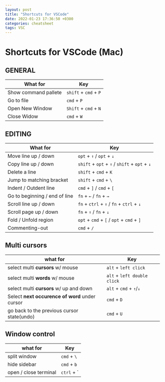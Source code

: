 ```yaml
---
layout: post
title: "Shortcuts for VSCode"
date: 2022-01-23 17:36:50 +0300
categories: cheatsheet
tags: VSC
---
```




# Shortcuts for VSCode (Mac)



## GENERAL

| What for             | Key                   |
| -------------------- | --------------------- |
| Show command pallete | `shift` + `cmd` + `P` |
| Go to file           | `cmd` + `P`           |
| Open New Window      | `Shift` + `cmd` + `N` |
| Close Widow          | `cmd` + `W`           |





## EDITING

| What for                      | Key                                           |
| ----------------------------- | --------------------------------------------- |
| Move line up / down           | `opt` + `↑` / `opt` + `↓`                     |
| Copy line up / down           | `shift` + `opt` + `↑` / `shift` + `opt` + `↓` |
| Delete a line                 | `shift` + `cmd` + `K`                         |
| Jump to matching bracket      | `shift` + `cmd` + `\`                         |
| Indent / Outdent line         | `cmd` + `]` / `cmd` + `[`                     |
| Go to beginning / end of line | `fn` + `←` / `fn` + `→`                       |
| Scroll line up / down         | `fn` + `ctrl` + `↑` / `fn` + `ctrl` + `↓`     |
| Scroll page up / down         | `fn` + `↑` / `fn` + `↓`                       |
| Fold / Unfold region          | `opt` + `cmd` + `[` / `opt` + `cmd` + `]`     |
| Commenting-out                | `cmd` + `/`                                   |



## Multi cursors

| what for                                       | Key                         |
| ---------------------------------------------- | --------------------------- |
| select multi **cursors** w/ mouse              | `alt` + `left click`        |
| select multi **words**  w/ mouse               | `alt` + `left double click` |
| select multi **cursors** w/ up and down        | `alt` + `cmd` + `↑`/`↓`     |
| Select **next occurence of word** under cursor | `cmd` + `D`                 |
| go back to the previous cursor state(undo)     | `cmd` + `U`                 |



## Window control

| what for              | Key         |
| --------------------- | ----------- |
| split window          | `cmd` + `\` |
| hide sidebar          | `cmd` + `b` |
| open / close terminal | `ctrl`  + ` |

